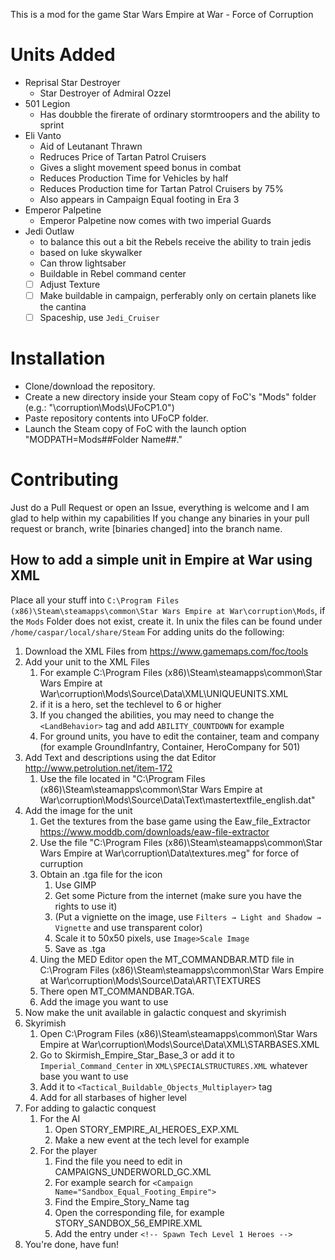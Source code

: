 This is a mod for the game Star Wars Empire at War - Force of Corruption


# Units Added
- Reprisal Star Destroyer
  - Star Destroyer of Admiral Ozzel
- 501 Legion
  - Has doubble the firerate of ordinary stormtroopers and the ability to sprint
- Eli Vanto
  - Aid of Leutanant Thrawn
  - Redruces Price of Tartan Patrol Cruisers
  - Gives a slight movement speed bonus in combat
  - Reduces Production Time for Vehicles by half
  - Reduces Production time for Tartan Patrol Cruisers by 75%
  - Also appears in Campaign Equal footing in Era 3
- Emperor Palpetine
  - Emperor Palpetine now comes with two imperial Guards
- Jedi Outlaw
  - to balance this out a bit the Rebels receive the ability to train jedis
  - based on luke skywalker
  - Can throw lightsaber
  - Buildable in Rebel command center
  - [ ] Adjust Texture
  - [ ] Make buildable in campaign, perferably only on certain planets like the cantina
  - [ ] Spaceship, use `Jedi_Cruiser`

# Installation
- Clone/download the repository.
- Create a new directory inside your Steam copy of FoC's "Mods" folder (e.g.: "\corruption\Mods\UFoCP1.0")
- Paste repository contents into UFoCP folder.
- Launch the Steam copy of FoC with the launch option "MODPATH=Mods\##Folder Name##."

# Contributing
Just do a Pull Request or open an Issue, everything is welcome and I am glad to help within my capabilities
If you change any binaries in your pull request or branch, write [binaries changed] into the branch name.
## How to add a simple unit in Empire at War using XML
Place all your stuff into `C:\Program Files (x86)\Steam\steamapps\common\Star Wars Empire at War\corruption\Mods`, if the `Mods` Folder does not exist, create it. In unix the files can be found under `/home/caspar/local/share/Steam`
For adding units do the following:
   1. Download the XML Files from https://www.gamemaps.com/foc/tools
   2. Add your unit to the XML Files
      1. For example C:\Program Files (x86)\Steam\steamapps\common\Star Wars Empire at War\corruption\Mods\Source\Data\XML\UNIQUEUNITS.XML
      2. if it is a hero, set the techlevel to 6 or higher
      3. If you changed the abilities, you may need to change the `<LandBehavior>` tag and add `ABILITY_COUNTDOWN` for example
      4. For ground units, you have to edit the container, team and company (for example GroundInfantry, Container, HeroCompany for 501)
   3. Add Text and descriptions using the dat Editor http://www.petrolution.net/item-172
       1. Use the file located in "C:\Program Files (x86)\Steam\steamapps\common\Star Wars Empire at War\corruption\Mods\Source\Data\Text\mastertextfile_english.dat"
   4. Add the image for the unit
       1. Get the textures from the base game using the Eaw_file_Extractor https://www.moddb.com/downloads/eaw-file-extractor
       2. Use the file "C:\Program Files (x86)\Steam\steamapps\common\Star Wars Empire at War\corruption\Data\textures.meg" for force of curruption
       3. Obtain an .tga file for the icon
          1. Use GIMP
          2. Get some Picture from the internet (make sure you have the rights to use it)
          3. (Put a vigniette on the image, use `Filters → Light and Shadow → Vignette` and use transparent color)
          4. Scale it to 50x50 pixels, use `Image>Scale Image`
          5. Save as .tga
       4. Uing the MED Editor open the MT_COMMANDBAR.MTD file in C:\Program Files (x86)\Steam\steamapps\common\Star Wars Empire at War\corruption\Mods\Source\Data\ART\TEXTURES
       5. There open MT_COMMANDBAR.TGA.
       6. Add the image you want to use
   5. Now make the unit available in galactic conquest and skyrimish
   6. Skyrimish
       1. Open C:\Program Files (x86)\Steam\steamapps\common\Star Wars Empire at War\corruption\Mods\Source\Data\XML\STARBASES.XML
       2. Go to Skirmish_Empire_Star_Base_3 or add it to `Imperial_Command_Center` in `XML\SPECIALSTRUCTURES.XML` whatever base you want to use
       3. Add it to `<Tactical_Buildable_Objects_Multiplayer>` tag
       4. Add for all starbases of higher level
   7. For adding to galactic conquest
       1. For the AI
          1. Open STORY_EMPIRE_AI_HEROES_EXP.XML
          2. Make a new event at the tech level for example 
       2. For the player
          1. Find the file you need to edit in CAMPAIGNS_UNDERWORLD_GC.XML
          2. For example search for `<Campaign Name="Sandbox_Equal_Footing_Empire">`
          3. Find the Empire_Story_Name tag
          4. Open the corresponding file, for example STORY_SANDBOX_56_EMPIRE.XML
          5. Add the entry under `<!-- Spawn Tech Level 1 Heroes -->`
   8. You're done, have fun!
